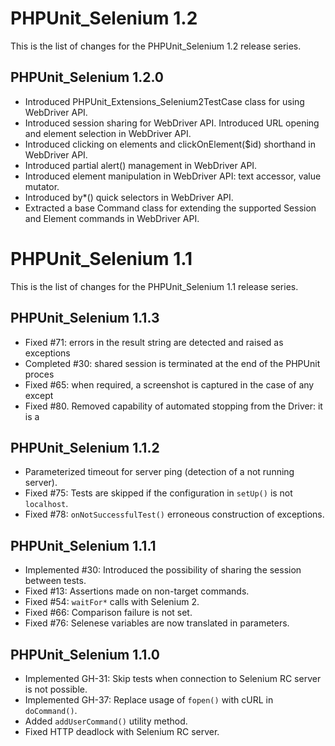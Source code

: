 PHPUnit_Selenium 1.2
====================

This is the list of changes for the PHPUnit_Selenium 1.2 release series.

PHPUnit_Selenium 1.2.0
----------------------

* Introduced PHPUnit_Extensions_Selenium2TestCase class for using WebDriver API.
* Introduced session sharing for WebDriver API.
  Introduced URL opening and element selection in WebDriver API.
* Introduced clicking on elements and clickOnElement($id) shorthand in WebDriver API.
* Introduced partial alert() management in WebDriver API.
* Introduced element manipulation in WebDriver API: text accessor, value mutator.
* Introduced by*() quick selectors in WebDriver API.
* Extracted a base Command class for extending the supported Session and Element commands in WebDriver API.

PHPUnit_Selenium 1.1
====================

This is the list of changes for the PHPUnit_Selenium 1.1 release series.

PHPUnit_Selenium 1.1.3
----------------------

* Fixed #71: errors in the result string are detected and raised as exceptions
* Completed #30: shared session is terminated at the end of the PHPUnit proces
* Fixed #65: when required, a screenshot is captured in the case of any except
* Fixed #80. Removed capability of automated stopping from the Driver: it is a

PHPUnit_Selenium 1.1.2
----------------------

* Parameterized timeout for server ping (detection of a not running server).
* Fixed #75: Tests are skipped if the configuration in `setUp()` is not `localhost`.
* Fixed #78: `onNotSuccessfulTest()` erroneous construction of exceptions.

PHPUnit_Selenium 1.1.1
----------------------

* Implemented #30: Introduced the possibility of sharing the session between tests.
* Fixed #13: Assertions made on non-target commands.
* Fixed #54: `waitFor*` calls with Selenium 2.
* Fixed #66: Comparison failure is not set.
* Fixed #76: Selenese variables are now translated in parameters.

PHPUnit_Selenium 1.1.0
----------------------

* Implemented GH-31: Skip tests when connection to Selenium RC server is not possible.
* Implemented GH-37: Replace usage of `fopen()` with cURL in `doCommand()`.
* Added `addUserCommand()` utility method.
* Fixed HTTP deadlock with Selenium RC server.

